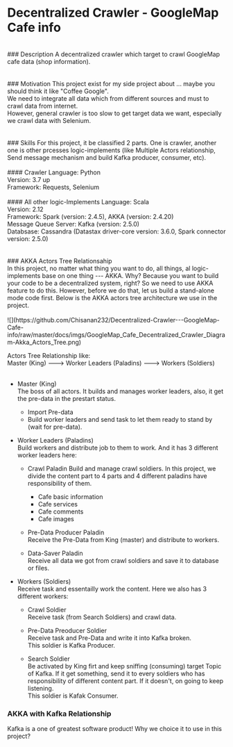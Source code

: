 # Decentralized Crawler - GoogleMap Cafe info
<br>
### Description
A decentralized crawler which target to crawl GoogleMap cafe data (shop information). <br>
<br>
<br>
### Motivation
This project exist for my side project about ... maybe you should think it like "Coffee Google". <br>
We need to integrate all data which from different sources and must to crawl data from internet. <br>
However, general crawler is too slow to get target data we want, especially we crawl data with Selenium. <br>
<br>
<br>
### Skills
For this project, it be classified 2 parts. One is crawler, another one is other prcesses logic-implements (like Multiple Actors relationship, Send message mechanism and build Kafka producer, consumer, etc). <br>
<br>
#### Crawler
Language: Python <br>
Version: 3.7 up <br>
Framework: Requests, Selenium <br>
<br>
#### All other logic-Implements
Language: Scala <br>
Version: 2.12 <br>
Framework: Spark (version: 2.4.5), AKKA (version: 2.4.20) <br>
Message Queue Server: Kafka (version: 2.5.0) <br>
Databsase: Cassandra (Datastax driver-core version: 3.6.0, Spark connector version: 2.5.0) <br>
<br>
<br>
### AKKA Actors Tree Relationsahip 
 <br>
In this project, no matter what thing you want to do, all things, al logic-implements base on one thing --- AKKA. Why? Because you want to build your code to be a decentralized system, right? So we need to use AKKA feature to do this. However, before we do that, let us build a stand-alone mode code first. Below is the AKKA actors tree architecture we use in the project. <br>
 <br>
![](https://github.com/Chisanan232/Decentralized-Crawler---GoogleMap-Cafe-info/raw/master/docs/imgs/GoogleMap_Cafe_Decentralized_Crawler_Diagram-Akka_Actors_Tree.png)
 <br>

Actors Tree Relationship like: <br>
Master (King) ---> Worker Leaders (Paladins) ---> Workers (Soldiers) <br>
 <br>
* Master (King) <br>
The boss of all actors. It builds and manages worker leaders, also, it get the pre-data in the prestart status.
  * Import Pre-data
  * Build worker leaders and send task to let them ready to stand by (wait for pre-data).


* Worker Leaders (Paladins) <br>
Build workers and distribute job to them to work. And it has 3 different worker leaders here:
  * Crawl Paladin
  Build and manage crawl soldiers. In this project, we divide the content part to 4 parts and 4 different paladins have responsibility of them.
    * Cafe basic information
    * Cafe services
    * Cafe comments
    * Cafe images <br>
  
  * Pre-Data Producer Paladin <br>
  Receive the Pre-Data from King (master) and distribute to workers. <br>
  
  * Data-Saver Paladin <br>
  Receive all data we got from crawl soldiers and save it to database or files.  <br>
  

* Workers (Soldiers) <br>
Receive task and essentailly work the content. Here we also has 3 different workers: <br>
  * Crawl Soldier <br>
  Receive task (from Search Soldiers) and crawl data.  <br>
  
  * Pre-Data Preoducer Soldier <br>
  Receive task and Pre-Data and write it into Kafka broken. <br> 
  This soldier is Kafka Producer. <br>
  
  * Search Soldier <br>
  Be activated by King firt and keep sniffing (consuming) target Topic of Kafka. If it get something, send it to every soldiers who has responsibility of different content part. If it doesn't, on going to keep listening.  <br>
  This soldier is Kafak Consumer. <br>



### AKKA with Kafka Relationship 

Kafka is a one of greatest software product! Why we choice it to use in this project?  <br>


